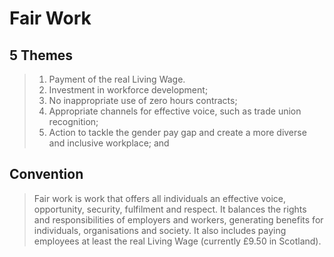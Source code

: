 # Fair Work

## 5 Themes
> 1. Payment of the real Living Wage.
> 2. Investment in workforce development;
> 3. No inappropriate use of zero hours contracts;
> 4. Appropriate channels for effective voice, such as trade union recognition;
> 5. Action to tackle the gender pay gap and create a more diverse and inclusive workplace; and


## Convention
> Fair work is work that offers all individuals an effective voice, opportunity, security, fulfilment and respect. It balances the rights and responsibilities of employers and workers, generating benefits for individuals, organisations and society. It also includes paying employees at least the real Living Wage (currently £9.50 in Scotland). 
   
